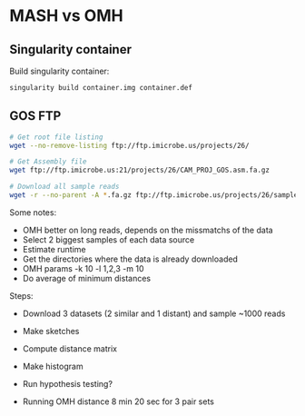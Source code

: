 # MASH vs OMH 

## Singularity container

Build singularity container:

```bash
singularity build container.img container.def
```

## GOS FTP 

```bash
# Get root file listing
wget --no-remove-listing ftp://ftp.imicrobe.us/projects/26/

# Get Assembly file
wget ftp://ftp.imicrobe.us:21/projects/26/CAM_PROJ_GOS.asm.fa.gz

# Download all sample reads
wget -r --no-parent -A *.fa.gz ftp://ftp.imicrobe.us/projects/26/samples
```

Some notes:
* OMH better on long reads, depends on the missmatchs of the data
* Select 2 biggest samples of each data source
* Estimate runtime
* Get the directories where the data is already downloaded
* OMH params -k 10 -l 1,2,3 -m 10
* Do average of minimum distances

Steps:
* Download 3 datasets (2 similar and 1 distant) and sample ~1000 reads
* Make sketches
* Compute distance matrix
* Make histogram
* Run hypothesis testing?

* Running OMH distance 8 min 20 sec for 3 pair sets
